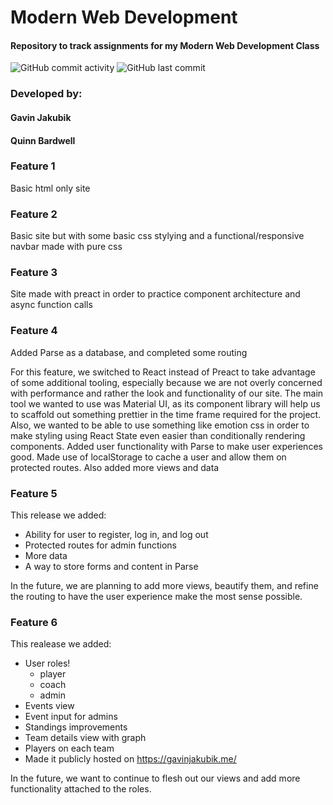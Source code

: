 # Modern Web Development
#### Repository to track assignments for my Modern Web Development Class

![GitHub commit activity](https://img.shields.io/github/commit-activity/w/gjakubik/modernWebDev?style=flat-square) ![GitHub last commit](https://img.shields.io/github/last-commit/gjakubik/modernWebDev?style=flat-square)
### Developed by:
#### Gavin Jakubik
#### Quinn Bardwell

### Feature 1
Basic html only site

### Feature 2
Basic site but with some basic css stylying and a functional/responsive navbar made with pure css

### Feature 3
Site made with preact in order to practice component architecture and async function calls

### Feature 4 
Added Parse as a database, and completed some routing

For this feature, we switched to React instead of Preact to take advantage of some additional tooling, especially because we are not overly concerned with performance and rather the look and functionality of our site. The main tool we wanted to use was Material UI, as its component library will help us to scaffold out something prettier in the time frame required for the project. Also, we wanted to be able to use something like emotion css in order to make styling using React State even easier than conditionally rendering components.
Added user functionality with Parse to make user experiences good. Made use of localStorage to cache a user and allow them on protected routes. Also added more views and data


### Feature 5
This release we added:
- Ability for user to register, log in, and log out
- Protected routes for admin functions
- More data
- A way to store forms and content in Parse
 
In the future, we are planning to add more views, beautify them, and refine the routing to have the user experience make the most sense possible.

### Feature 6
This realease we added:
- User roles!
    - player
    - coach
    - admin
- Events view
- Event input for admins
- Standings improvements
- Team details view with graph
- Players on each team
- Made it publicly hosted on https://gavinjakubik.me/

In the future, we want to continue to flesh out our views and add more functionality attached to the roles.


